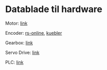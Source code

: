 # Datablade til hardware
Motor:
[link](https://www.se.com/dk/da/product/BSH0552T01A2A/ac-servomotor-bsh-0-9-n-m-6000-rpm-uden-bremse-ip50/)

Encoder:
[rs-online](https://no.rs-online.com/web/p/motion-control-sensors/4416061),
[kuebler](https://www.kuebler.com/en/products/measurement/encoders/product-finder/product-details/3700)

Gearbox:
[link](https://www.neugart.com/en/products/planetary-gearboxes-with-output-shaft/ple#PLE60 )

Servo Drive:
[link](https://www.se.com/ww/en/product/LXM32CU90M2/motion-servo-drive-lexium-32-single-phase-supply-voltage-115-230-v-0-3-0-5-kw/ )

PLC:
[link](https://www.se.com/dk/da/product/TM241CEC24T/modicon-tm241-plc-24-io-transistor-pnp-ethernet-can-master/)
